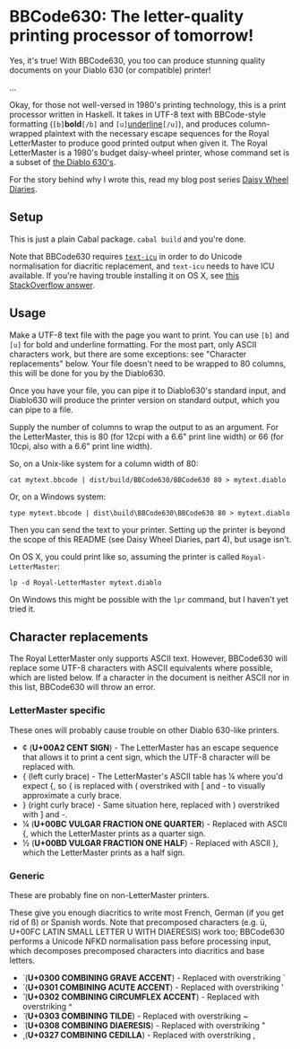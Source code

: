 # BBCode630: The letter-quality printing processor of tomorrow!

Yes, it's true! With BBCode630, you too can produce stunning quality documents on your Diablo 630 (or compatible) printer!

...

Okay, for those not well-versed in 1980's printing technology, this is a print processor written in Haskell. It takes in UTF-8 text with BBCode-style formatting (`[b]`<b>bold</b>`[/b]` and `[u]`<u>underline</u>`[/u]`), and produces column-wrapped plaintext with the necessary escape sequences for the Royal LetterMaster to produce good printed output when given it. The Royal LetterMaster is a 1980's budget daisy-wheel printer, whose command set is a subset of [the Diablo 630's](http://www.undocprint.org/formats/page_description_languages/diablo_630).

For the story behind why I wrote this, read my blog post series [Daisy Wheel Diaries](http://blog.ajf.me/2015-04-08-daisy-wheel-diaries-part-1).

## Setup

This is just a plain Cabal package. `cabal build` and you're done.

Note that BBCode630 requires [`text-icu`](https://hackage.haskell.org/package/text-icu) in order to do Unicode normalisation for diacritic replacement, and `text-icu` needs to have ICU available. If you're having trouble installing it on OS X, see [this StackOverflow answer](http://stackoverflow.com/questions/16618272/installing-text-icu-on-mac-osx-with-cabal).

## Usage

Make a UTF-8 text file with the page you want to print. You can use `[b]` and `[u]` for bold and underline formatting. For the most part, only ASCII characters work, but there are some exceptions: see "Character replacements" below. Your file doesn't need to be wrapped to 80 columns, this will be done for you by the Diablo630.

Once you have your file, you can pipe it to Diablo630's standard input, and Diablo630 will produce the printer version on standard output, which you can pipe to a file.

Supply the number of columns to wrap the output to as an argument. For the LetterMaster, this is 80 (for 12cpi with a 6.6" print line width) or 66 (for 10cpi, also with a 6.6" print line width).

So, on a Unix-like system for a column width of 80:

    cat mytext.bbcode | dist/build/BBCode630/BBCode630 80 > mytext.diablo

Or, on a Windows system:

    type mytext.bbcode | dist\build\BBCode630\BBCode630 80 > mytext.diablo

Then you can send the text to your printer. Setting up the printer is beyond the scope of this README (see Daisy Wheel Diaries, part 4), but usage isn't.

On OS X, you could print like so, assuming the printer is called `Royal-LetterMaster`:

    lp -d Royal-LetterMaster mytext.diablo

On Windows this might be possible with the `lpr` command, but I haven't yet tried it.

## Character replacements

The Royal LetterMaster only supports ASCII text. However, BBCode630 will replace some UTF-8 characters with ASCII equivalents where possible, which are listed below. If a character in the document is neither ASCII nor in this list, BBCode630 will throw an error.

### LetterMaster specific

These ones will probably cause trouble on other Diablo 630-like printers.

* ¢ (**U+00A2 CENT SIGN**) - The LetterMaster has an escape sequence that allows it to print a cent sign, which the UTF-8 character will be replaced with.
* { (left curly brace) - The LetterMaster's ASCII table has ¼ where you'd expect {, so { is replaced with ( overstriked with [ and - to visually approximate a curly brace.
* } (right curly brace) - Same situation here, replaced with ) overstriked with ] and -. 
* ¼ (**U+00BC VULGAR FRACTION ONE QUARTER**) - Replaced with ASCII {, which the LetterMaster prints as a quarter sign.
* ½ (**U+00BD VULGAR FRACTION ONE HALF**) - Replaced with ASCII }, which the LetterMaster prints as a half sign.

### Generic

These are probably fine on non-LetterMaster printers.

These give you enough diacritics to write most French, German (if you get rid of ß) or Spanish words. Note that precomposed characters (e.g. ü, U+00FC LATIN SMALL LETTER U WITH DIAERESIS) work too; BBCode630 performs a Unicode NFKD normalisation pass before processing input, which decomposes precomposed characters into diacritics and base letters. 

*  ̀ (**U+0300 COMBINING GRAVE ACCENT**) - Replaced with overstriking \`
*  ́ (**U+0301 COMBINING ACUTE ACCENT**) - Replaced with overstriking '
*  ̂ (**U+0302 COMBINING CIRCUMFLEX ACCENT**) - Replaced with overstriking ^
*  ̃ (**U+0303 COMBINING TILDE**) - Replaced with overstriking ~
*  ̈ (**U+0308 COMBINING DIAERESIS**) - Replaced with overstriking "
*  ̧ (**U+0327 COMBINING CEDILLA**) - Replaced with overstriking ,
